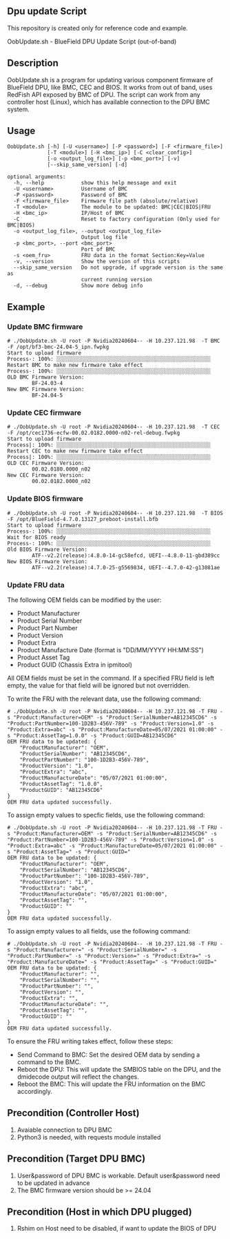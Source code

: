 ## Dpu update Script

This repository is created only for reference code and example.

  OobUpdate.sh - BlueField DPU Update Script (out-of-band)

## Description

OobUpdate.sh is a program for updating various component firmware of BlueField DPU, like BMC, CEC and BIOS. It works from out of band, uses RedFish API exposed by BMC of DPU. The script can work from any controller host (Linux), which has available connection to the DPU BMC system.

## Usage

    OobUpdate.sh [-h] [-U <username>] [-P <password>] [-F <firmware_file>]
                 [-T <module>] [-H <bmc_ip>] [-C <clear_config>]
                 [-o <output_log_file>] [-p <bmc_port>] [-v]
                 [--skip_same_version] [-d]

    optional arguments:
      -h, --help            show this help message and exit
      -U <username>         Username of BMC
      -P <password>         Password of BMC
      -F <firmware_file>    Firmware file path (absolute/relative)
      -T <module>           The module to be updated: BMC|CEC|BIOS|FRU
      -H <bmc_ip>           IP/Host of BMC
      -C                    Reset to factory configuration (Only used for BMC|BIOS)
      -o <output_log_file>, --output <output_log_file>
                            Output log file
      -p <bmc_port>, --port <bmc_port>
                            Port of BMC
      -s <oem_fru>          FRU data in the format Section:Key=Value
      -v, --version         Show the version of this scripts
      --skip_same_version   Do not upgrade, if upgrade version is the same as
                            current running version
      -d, --debug           Show more debug info

## Example
### Update BMC firmware

    # ./OobUpdate.sh -U root -P Nvidia20240604-- -H 10.237.121.98  -T BMC -F /opt/bf3-bmc-24.04-5_ipn.fwpkg
    Start to upload firmware
    Process-: 100%: ░░░░░░░░░░░░░░░░░░░░░░░░░░░░░░░░░░░░░░░░░░░░░░░░░░
    Restart BMC to make new firmware take effect
    Process-: 100%: ░░░░░░░░░░░░░░░░░░░░░░░░░░░░░░░░░░░░░░░░░░░░░░░░░░
    OLD BMC Firmware Version:
            BF-24.03-4
    New BMC Firmware Version:
            BF-24.04-5

### Update CEC firmware

    # ./OobUpdate.sh -U root -P Nvidia20240604-- -H 10.237.121.98  -T CEC -F /opt/cec1736-ecfw-00.02.0182.0000-n02-rel-debug.fwpkg
    Start to upload firmware
    Process|: 100%: ░░░░░░░░░░░░░░░░░░░░░░░░░░░░░░░░░░░░░░░░░░░░░░░░░░
    Restart CEC to make new firmware take effect
    Process|: 100%: ░░░░░░░░░░░░░░░░░░░░░░░░░░░░░░░░░░░░░░░░░░░░░░░░░░
    OLD CEC Firmware Version:
            00.02.0180.0000_n02
    New CEC Firmware Version:
            00.02.0182.0000_n02

### Update BIOS firmware

    # ./OobUpdate.sh -U root -P Nvidia20240604-- -H 10.237.121.98  -T BIOS -F /opt/BlueField-4.7.0.13127_preboot-install.bfb
    Start to upload firmware
    Process-: 100%: ░░░░░░░░░░░░░░░░░░░░░░░░░░░░░░░░░░░░░░░░░░░░░░░░░░
    Wait for BIOS ready
    Process-: 100%: ░░░░░░░░░░░░░░░░░░░░░░░░░░░░░░░░░░░░░░░░░░░░░░░░░░
    Old BIOS Firmware Version:
            ATF--v2.2(release):4.8.0-14-gc58efcd, UEFI--4.8.0-11-gbd389cc
    New BIOS Firmware Version:
            ATF--v2.2(release):4.7.0-25-g5569834, UEFI--4.7.0-42-g13081ae

### Update FRU data

The following OEM fields can be modified by the user:

- Product Manufacturer
- Product Serial Number
- Product Part Number
- Product Version
- Product Extra
- Product Manufacture Date (format is "DD/MM/YYYY HH:MM:SS")
- Product Asset Tag
- Product GUID (Chassis Extra in ipmitool)

All OEM fields must be set in the command. If a specified FRU field is left empty, the value for that field will be ignored but not overridden.

To write the FRU with the relevant data, use the following command:

    # ./OobUpdate.sh -U root -P Nvidia20240604-- -H 10.237.121.98 -T FRU -s "Product:Manufacturer=OEM" -s "Product:SerialNumber=AB12345CD6" -s "Product:PartNumber=100-1D2B3-456V-789" -s "Product:Version=1.0" -s "Product:Extra=abc" -s "Product:ManufactureDate=05/07/2021 01:00:00" -s "Product:AssetTag=1.0.0" -s "Product:GUID=AB12345CD6"
    OEM FRU data to be updated: {
        "ProductManufacturer": "OEM",
        "ProductSerialNumber": "AB12345CD6",
        "ProductPartNumber": "100-1D2B3-456V-789",
        "ProductVersion": "1.0",
        "ProductExtra": "abc",
        "ProductManufactureDate": "05/07/2021 01:00:00",
        "ProductAssetTag": "1.0.0",
        "ProductGUID": "AB12345CD6"
    }
    OEM FRU data updated successfully.

To assign empty values to specfic fields, use the following command:

    # ./OobUpdate.sh -U root -P Nvidia20240604-- -H 10.237.121.98 -T FRU -s "Product:Manufacturer=OEM" -s "Product:SerialNumber=AB12345CD6" -s "Product:PartNumber=100-1D2B3-456V-789" -s "Product:Version=1.0" -s "Product:Extra=abc" -s "Product:ManufactureDate=05/07/2021 01:00:00" -s "Product:AssetTag=" -s "Product:GUID="
    OEM FRU data to be updated: {
        "ProductManufacturer": "OEM",
        "ProductSerialNumber": "AB12345CD6",
        "ProductPartNumber": "100-1D2B3-456V-789",
        "ProductVersion": "1.0",
        "ProductExtra": "abc",
        "ProductManufactureDate": "05/07/2021 01:00:00",
        "ProductAssetTag": "",
        "ProductGUID": ""
    }
    OEM FRU data updated successfully.

To assign empty values to all fields, use the following command:

    # ./OobUpdate.sh -U root -P Nvidia20240604-- -H 10.237.121.98 -T FRU -s "Product:Manufacturer=" -s "Product:SerialNumber=" -s "Product:PartNumber=" -s "Product:Version=" -s "Product:Extra=" -s "Product:ManufactureDate=" -s "Product:AssetTag=" -s "Product:GUID="
    OEM FRU data to be updated: {
        "ProductManufacturer": "",
        "ProductSerialNumber": "",
        "ProductPartNumber": "",
        "ProductVersion": "",
        "ProductExtra": "",
        "ProductManufactureDate": "",
        "ProductAssetTag": "",
        "ProductGUID": ""
    }
    OEM FRU data updated successfully.

To ensure the FRU writing takes effect, follow these steps:
- Send Command to BMC: Set the desired OEM data by sending a command to the BMC.
- Reboot the DPU: This will update the SMBIOS table on the DPU, and the dmidecode output will reflect the changes.
- Reboot the BMC: This will update the FRU information on the BMC accordingly.

## Precondition (Controller Host)
1. Avaiable connection to DPU BMC
2. Python3 is needed, with requests module installed


## Precondition (Target DPU BMC)
1. User&password of DPU BMC is workable. Default user&password need to be updated in advance
2. The BMC firmware version should be >= 24.04

## Precondition (Host in which DPU plugged)
1. Rshim on Host need to be disabled, if want to update the BIOS of DPU
